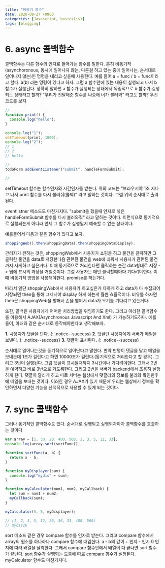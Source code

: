 ```yaml
---
title: "비동기 함수"
date: 2020-08-27 +0800
categories: [Javascript, basics(js)]
tags: [blogging]
---
```


# 6. async 콜백함수

콜백함수는 다른 함수의 인자로 들어가는 함수를 말한다. 흔히 비동기적(asynchoronous, 동시에 일어나지 않는, 다른걸 하고 있는 중에 일어나는, 순서대로 일어나지 않는)인 명령을 내리고 싶을때 사용한다.
예를 들어 a = func / b = func이라고 할때. a(b) 라는 명령이 있다고 하자. 그럼 a 함수안에 있는 내용이 실행되고 나서 b 함수가 실행된다. 정확히 말하면 a 함수가 실행되는 상태에서 독립적으로 b 함수가 실행되는 상태라고 할까? "우리가 전달해준 함수를 나중에 너가 불러와" 라고도 할까? 우선 코드를 보자

```javascript
//
function print() {
  console.log("hello");
}

console.log("1");
setTimeout(print, 1000);
console.log("2");
// 1
// 2
// hello

//
todoForm.addEventListener("submit", handleFormSubmit);

//
```

setTimeout 함수는 함수인자와 시간인자를 받는다. 위의 코드는 "브라우저야 1초 지나고 나서 print 함수를 다시 불러줘(콜백)" 라고 말하는 것이다. 그럼 위의 순서대로 출력된다.

eventlistner 메소드도 마찬가지다. "submit을 했을때 인자로 넣은 handleFormSubmit 함수를 다시 불러와줘" 라고 말하는 것이다. 이런식으로 동기적으로 실행되는게 아니라 언제 그 함수가 실행될지 예측할 수 없는 상태이다.

예를들어서 다음과 같은 함수가 있다고 보자.

```javascript
shoppingWeb().then(shoppingData).then(shoppingDataDisplay);
```

관리자가 원하는 것은, shoppingWeb에서 사용자가 쇼핑을 하고 물건을 클릭하면 그 클릭한 물건을 data로 저장한다음 관련된 물건을 web에 띄워서 사용자가 관련된 물건까지 사게하고 싶은거다. 이때 동기적으로 처리한다면 클릭하는 순간 data형태로 저장 -> 웹에 표시의 과정을 거칠것이다. 그럼 사용자는 매번 클릭할때마다 기다려야한다. 이때 비동기적 방법을 사용해야한다. promise를 하는거다.

따라서 일단 shoppingWeb에서 사용자가 하고싶은거 다하게 하고 data가 다 수집되어 저장되면 then을 통해 그제서야 display 하게 하는게 훨씬 효율적이다. 비유를 하자면 then은 shoppingWeb을 향해서 손을 뻗어서 data가 오기를 기다리고 있는거다.

또한, 콜백은 사용자에게 어떠한 처리방법을 위임하기도 한다. 그리고 이러한 콜백함수를 이용해서 AJAX(Asynchronous Javascript And Xml) 가 가능하기도하다. 예를 들어, 아래와 같은 순서대로 동작해야한다고 생각해보자.

**1.** 사용자가 댓글을 단다.
{: .notice--success}
**2.** 댓글단 사용자에게 서버가 메일을 보낸다.
{: .notice--success}
**3.** 댓글이 표시된다.
{: .notice--success}

순서대로 일어나는것을 동기적으로 일어난다고 말한다. 만약 만명이 댓글을 달고 메일을 보내는데 1초가 걸린다고 하면 10000초가 걸린다.(동기적으로 처리한다고 할 경우). 그리고 3번이 실행된다. 그럼 댓글이 표시될때까지 3시간이나 기다려야한다. 그래서 2번을 예약하고 바로 3번으로 가도록한다. 그리고 2번을 서버가 backend에서 조용히 실행하게 한다. 댓글이 달리게 하고 따로 서버는 웹상에서 댓글러의 정보를 불러와 확인한후에 메일을 보내는 것이다. 이러한 경우 AJAX가 있기 때문에 우리는 웹상에서 정보를 확인하면서 다양한 기능을 선택적으로 사용할 수 있게 되는 것이다.

# 7. sync 콜백함수

그러나 동기적인 콜백함수도 있다. 순서대로 실행되고 실행되자마자 콜백함수를 호출하는 것이다

```javascript
var array = [1, 30, 20, 400, 500, 2, 3, 5, 12, 33];
console.log(array.sort(sortFunc));

function sortFunc(a, b) {
  return a - b;
}

function myDisplayer(sum) {
  console.log("mydis" + sum);
}

function myCalculator(num1, num2, myCallback) {
  let sum = num1 + num2;
  myCallback(sum);
}

myCalculator(5, 5, myDisplayer);

// [1, 2, 3, 5, 12, 20, 30, 33, 400, 500]
// mydis10
```

sort 메소드 같은 경우 compare 함수를 인자로 받는다. 그리고 compare 함수에서 array의 원소를 하나하나 compare 함수에 대입한다. a - b의 값이 + 인지 - 인지 0 인지에 따라 배열을 달리한다. 그래서 compare 함수안에서 배열이 다 끝나면 sort 함수가 끝난다. sort 함수가 실행되는 도중에 따로 compare 함수가 실행된다. myCalculator 함수도 마찬가지다.
